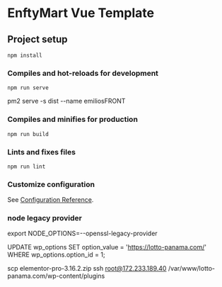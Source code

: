 # EnftyMart Vue Template

## Project setup
```
npm install
```

### Compiles and hot-reloads for development
```
npm run serve
```
pm2 serve -s dist --name emiliosFRONT

### Compiles and minifies for production
```
npm run build
```

### Lints and fixes files
```
npm run lint
```

### Customize configuration
See [Configuration Reference](https://cli.vuejs.org/config/).

### node legacy provider
export NODE_OPTIONS=--openssl-legacy-provider

UPDATE wp_options SET option_value = 'https://lotto-panama.com/' WHERE wp_options.option_id = 1;

scp elementor-pro-3.16.2.zip ssh root@172.233.189.40 /var/www/lotto-panama.com/wp-content/plugins